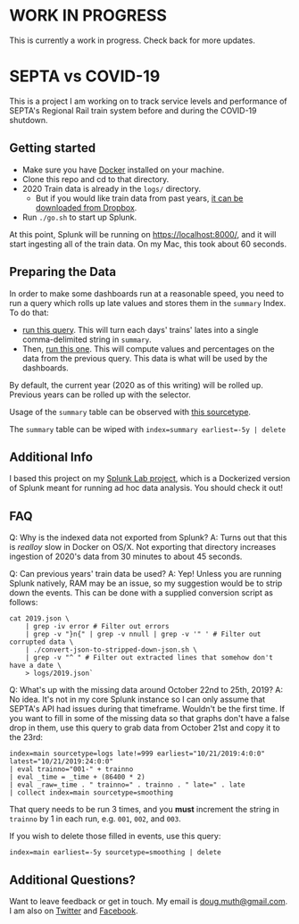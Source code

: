 
# WORK IN PROGRESS

This is currently a work in progress.  Check back for more updates.


# SEPTA vs COVID-19

This is a project I am working on to track service levels and performance of 
SEPTA's Regional Rail train system before and during the COVID-19 shutdown.


## Getting started

- Make sure you have <a href="https://www.docker.com/">Docker</a> installed on your machine.
- Clone this repo and cd to that directory.
- 2020 Train data is already in the `logs/` directory.
   - But if you would like train data from past years, <a href="https://www.dropbox.com/sh/3jnvonaqtmvc3wh/AACvwz3DMTXrW56P8xBUUIcSa?dl=0">it can be downloaded from Dropbox</a>.
- Run `./go.sh` to start up Splunk.

At this point, Splunk will be running on <a href="https://localhost:8000/">https://localhost:8000/</a>, 
and it will start ingesting all of the train data.  On my Mac, this took about 60 seconds.


## Preparing the Data

In order to make some dashboards run at a reasonable speed, you need to run a query which
rolls up late values and stores them in the `summary` Index.  To do that:

- <a href="https://localhost:8000/en-US/app/splunk-lab/report?s=%2FservicesNS%2Fnobody%2Fsplunk-lab%2Fsaved%2Fsearches%2FRollup%2520Lates%2520by%2520Day">run this query</a>.  This will turn each days' trains' lates into a single comma-delimited string in `summary`.
- Then, <a href="https://localhost:8000/en-US/app/splunk-lab/report?s=%2FservicesNS%2Fnobody%2Fsplunk-lab%2Fsaved%2Fsearches%2FRollup%2520Lates%2520by%2520Day%25202">run this one</a>. This will compute values and percentages on the data from the previous query.  This data is what will be used by the dashboards.

By default, the current year (2020 as of this writing) will be rolled up.  Previous years
can be rolled up with the selector.

Usage of the `summary` table can be observed with <a href="https://localhost:8000/en-US/app/splunk-lab/summary_table_usage">this sourcetype</a>.

The `summary` table can be wiped with `index=summary earliest=-5y | delete`


## Additional Info

I based this project on my <a href="https://github.com/dmuth/splunk-lab">Splunk Lab project</a>,
which is a Dockerized version of Splunk meant for running ad hoc data analysis.  You should check it out!


## FAQ

Q: Why is the indexed data not exported from Splunk?
A: Turns out that this is _realloy_ slow in Docker on OS/X.  Not exporting that directory increases
ingestion of 2020's data from 30 minutes to about 45 seconds.

Q: Can previous years' train data be used?
A: Yep!  Unless you are running Splunk natively, RAM may be an issue, so my suggestion would be to strip down
the events.  This can be done with a supplied conversion script as follows:

```
cat 2019.json \
	| grep -iv error # Filter out errors
	| grep -v "}n{" | grep -v nnull | grep -v '" ' # Filter out corrupted data \
	| ./convert-json-to-stripped-down-json.sh \
	| grep -v "^ " # Filter out extracted lines that somehow don't have a date \ 
	> logs/2019.json`
```

Q: What's up with the missing data around October 22nd to 25th, 2019?
A: No idea.  It's not in my core Splunk instance so I can only assume that SEPTA's API had issues during that timeframe.  Wouldn't be the first time.  If you want to fill in some of the missing data so that graphs don't have a false drop in them, use this query to grab data from October 21st and copy it to the 23rd:

```
index=main sourcetype=logs late!=999 earliest="10/21/2019:4:0:0" latest="10/21/2019:24:0:0" 
| eval trainno="001-" + trainno 
| eval _time = _time + (86400 * 2) 
| eval _raw=_time . " trainno=" . trainno . " late=" . late 
| collect index=main sourcetype=smoothing
```

That query needs to be run 3 times, and you **must** increment the string in `trainno` by 1 in each run, e.g. `001`, `002`, and `003`.

If you wish to delete those filled in events, use this query:

`index=main earliest=-5y sourcetype=smoothing | delete`


## Additional Questions?

Want to leave feedback or get in touch.  My email is doug.muth@gmail.com.
I am also on <a href="http://twitter.com/dmuth">Twitter</a> and <a href="http://www.facebook.com/">Facebook</a>.



